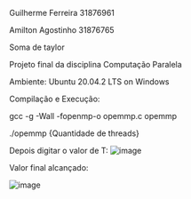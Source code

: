 Guilherme Ferreira 31876961

Amilton Agostinho 31876765

Soma de taylor

Projeto final da disciplina Computação Paralela


Ambiente: Ubuntu 20.04.2 LTS on Windows

Compilação e Execução:

gcc -g -Wall -fopenmp-o  opemmp.c opemmp

./opemmp {Quantidade de threads}

Depois digitar o valor de T:
![image](https://user-images.githubusercontent.com/48036612/171701755-2a2b5a72-f7e1-42c8-9a71-71fa705e49db.png)










Valor final alcançado:

![image](https://user-images.githubusercontent.com/48036612/171779431-815f54b5-b34c-489a-92f7-4cc5a7332859.png)








